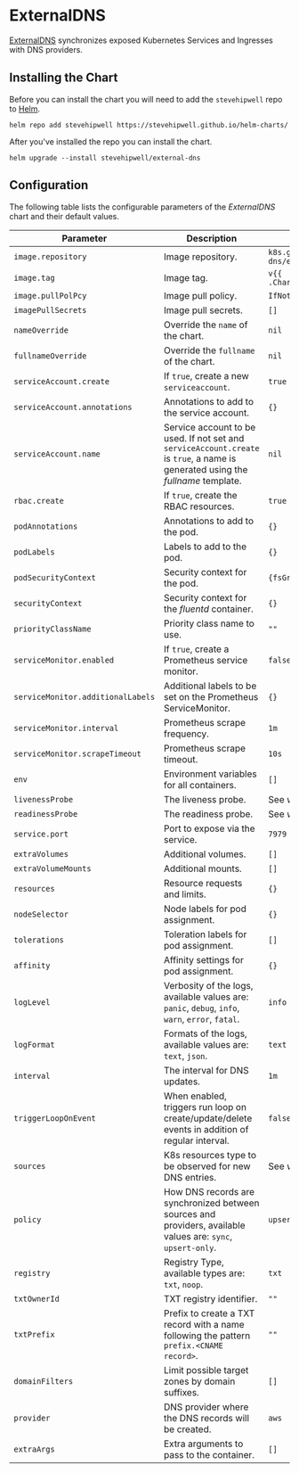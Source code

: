 # ExternalDNS

[ExternalDNS](https://github.com/kubernetes-sigs/external-dns/) synchronizes exposed Kubernetes Services and Ingresses with DNS providers.

## Installing the Chart

Before you can install the chart you will need to add the `stevehipwell` repo to [Helm](https://helm.sh/).

```shell
helm repo add stevehipwell https://stevehipwell.github.io/helm-charts/
```

After you've installed the repo you can install the chart.

```shell
helm upgrade --install stevehipwell/external-dns
```

## Configuration

The following table lists the configurable parameters of the _ExternalDNS_ chart and their default values.

| Parameter                         | Description                                                                                                                      | Default                                |
| --------------------------------- | -------------------------------------------------------------------------------------------------------------------------------- | -------------------------------------- |
| `image.repository`                | Image repository.                                                                                                                | `k8s.gcr.io/external-dns/external-dns` |
| `image.tag`                       | Image tag.                                                                                                                       | `v{{ .Chart.AppVersion }}`             |
| `image.pullPolPcy`                | Image pull policy.                                                                                                               | `IfNotPresent`                         |
| `imagePullSecrets`                | Image pull secrets.                                                                                                              | `[]`                                   |
| `nameOverride`                    | Override the `name` of the chart.                                                                                                | `nil`                                  |
| `fullnameOverride`                | Override the `fullname` of the chart.                                                                                            | `nil`                                  |
| `serviceAccount.create`           | If `true`, create a new `serviceaccount`.                                                                                        | `true`                                 |
| `serviceAccount.annotations`      | Annotations to add to the service account.                                                                                       | `{}`                                   |
| `serviceAccount.name`             | Service account to be used. If not set and `serviceAccount.create` is `true`, a name is generated using the _fullname_ template. | `nil`                                  |
| `rbac.create`                     | If `true`, create the RBAC resources.                                                                                            | `true`                                 |
| `podAnnotations`                  | Annotations to add to the pod.                                                                                                   | `{}`                                   |
| `podLabels`                       | Labels to add to the pod.                                                                                                        | `{}`                                   |
| `podSecurityContext`              | Security context for the pod.                                                                                                    | `{fsGroup: 2000}`                      |
| `securityContext`                 | Security context for the _fluentd_ container.                                                                                    | `{}`                                   |
| `priorityClassName`               | Priority class name to use.                                                                                                      | `""`                                   |
| `serviceMonitor.enabled`          | If `true`, create a Prometheus service monitor.                                                                                  | `false`                                |
| `serviceMonitor.additionalLabels` | Additional labels to be set on the Prometheus ServiceMonitor.                                                                    | `{}`                                   |
| `serviceMonitor.interval`         | Prometheus scrape frequency.                                                                                                     | `1m`                                   |
| `serviceMonitor.scrapeTimeout`    | Prometheus scrape timeout.                                                                                                       | `10s`                                  |
| `env`                             | Environment variables for all containers.                                                                                        | `[]`                                   |
| `livenessProbe`                   | The liveness probe.                                                                                                              | See _values.yaml_                      |
| `readinessProbe`                  | The readiness probe.                                                                                                             | See _values.yaml_                      |
| `service.port`                    | Port to expose via the service.                                                                                                  | `7979`                                 |
| `extraVolumes`                    | Additional volumes.                                                                                                              | `[]`                                   |
| `extraVolumeMounts`               | Additional mounts.                                                                                                               | `[]`                                   |
| `resources`                       | Resource requests and limits.                                                                                                    | `{}`                                   |
| `nodeSelector`                    | Node labels for pod assignment.                                                                                                  | `{}`                                   |
| `tolerations`                     | Toleration labels for pod assignment.                                                                                            | `[]`                                   |
| `affinity`                        | Affinity settings for pod assignment.                                                                                            | `{}`                                   |
| `logLevel`                        | Verbosity of the logs, available values are: `panic`, `debug`, `info`, `warn`, `error`, `fatal`.                                 | `info`                                 |
| `logFormat`                       | Formats of the logs, available values are: `text`, `json`.                                                                       | `text`                                 |
| `interval`                        | The interval for DNS updates.                                                                                                    | `1m`                                   |
| `triggerLoopOnEvent`              | When enabled, triggers run loop on create/update/delete events in addition of regular interval.                                  | `false`                                |
| `sources`                         | K8s resources type to be observed for new DNS entries.                                                                           | See _values.yaml_                      |
| `policy`                          | How DNS records are synchronized between sources and providers, available values are: `sync`, `upsert-only`.                     | `upsert-only`                          |
| `registry`                        | Registry Type, available types are: `txt`, `noop`.                                                                               | `txt`                                  |
| `txtOwnerId`                      | TXT registry identifier.                                                                                                         | `""`                                   |
| `txtPrefix`                       | Prefix to create a TXT record with a name following the pattern `prefix.<CNAME record>`.                                         | `""`                                   |
| `domainFilters`                   | Limit possible target zones by domain suffixes.                                                                                  | `[]`                                   |
| `provider`                        | DNS provider where the DNS records will be created.                                                                              | `aws`                                  |
| `extraArgs`                       | Extra arguments to pass to the container.                                                                                        | `[]`                                   |
